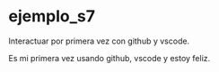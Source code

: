 # ejemplo_s7
Interactuar por primera vez con github y vscode.


Es mi primera vez usando github, vscode y estoy feliz.
